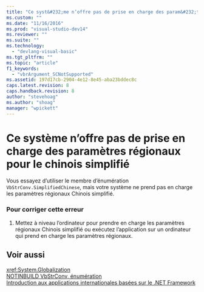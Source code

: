 ```yaml
---
title: "Ce syst&#232;me n’offre pas de prise en charge des param&#232;tres r&#233;gionaux pour le chinois simplifi&#233; | Microsoft Docs"
ms.custom: ""
ms.date: "11/16/2016"
ms.prod: "visual-studio-dev14"
ms.reviewer: ""
ms.suite: ""
ms.technology: 
  - "devlang-visual-basic"
ms.tgt_pltfrm: ""
ms.topic: "article"
f1_keywords: 
  - "vbrArgument_SCNotSupported"
ms.assetid: 197d17cb-2904-4e12-8e45-aba23bddec8c
caps.latest.revision: 8
caps.handback.revision: 8
author: "stevehoag"
ms.author: "shoag"
manager: "wpickett"
---
```

# Ce syst&#232;me n’offre pas de prise en charge des param&#232;tres r&#233;gionaux pour le chinois simplifi&#233;
Vous essayez d’utiliser le membre d’énumération `VbStrConv.SimplifiedChinese`, mais votre système ne prend pas en charge les paramètres régionaux Chinois simplifié.  
  
### Pour corriger cette erreur  
  
1.  Mettez à niveau l’ordinateur pour prendre en charge les paramètres régionaux Chinois simplifié ou exécutez l’application sur un ordinateur qui prend en charge les paramètres régionaux.  
  
## Voir aussi  
 <xref:System.Globalization>   
 [NOTINBUILD VbStrConv, énumération](http://msdn.microsoft.com/fr-fr/59f83dd9-6361-47df-a836-02ba9d4cb936)   
 [Introduction aux applications internationales basées sur le .NET Framework](../ide/introduction-to-international-applications-based-on-the-dotnet-framework.md)